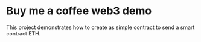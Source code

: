 # Buy me a coffee web3 demo

This project demonstrates how to create as simple contract to send a smart contract ETH.
